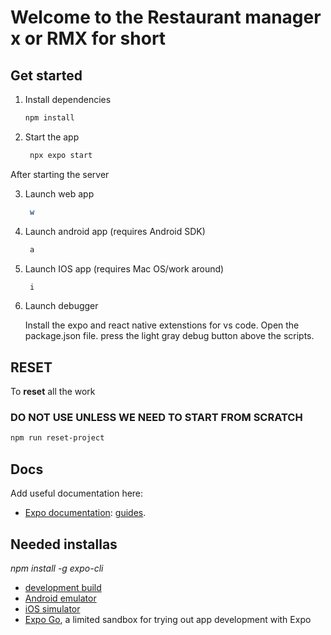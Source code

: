 # Welcome to the Restaurant manager x or RMX for short    

## Get started

1. Install dependencies

   ```bash
   npm install
   ```

2. Start the app

   ```bash
    npx expo start
   ```
After starting the server

3. Launch web app

   ```bash
    w
   ```

4. Launch android app (requires Android SDK)

   ```bash
    a
   ```

5. Launch IOS app (requires Mac OS/work around)

   ```bash
    i
   ```

6. Launch debugger


   Install the expo and react native extenstions for vs code.
   Open the package.json file.
   press the light gray debug button above the scripts. 
   

## RESET

To **reset** all the work

### DO NOT USE UNLESS WE NEED TO START FROM SCRATCH
```bash
npm run reset-project
```

## Docs

Add useful documentation here:
- [Expo documentation](https://docs.expo.dev/): [guides](https://docs.expo.dev/guides).


## Needed installas

*npm install -g expo-cli*

- [development build](https://docs.expo.dev/develop/development-builds/introduction/)
- [Android emulator](https://docs.expo.dev/workflow/android-studio-emulator/) 
- [iOS simulator](https://docs.expo.dev/workflow/ios-simulator/)
- [Expo Go](https://expo.dev/go), a limited sandbox for trying out app development with Expo

